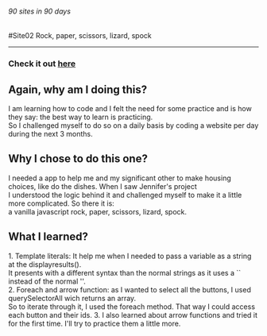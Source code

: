 ###### 90 sites in 90 days 
#Site02 Rock, paper, scissors, lizard, spock

__________________________________________________________________________________

### Check it out [here](http://www.yvesalazar.com/projects/90sites/site02_rockpaperscissorslizardspock/index.html)

## Again, why am I doing this?
<p> I am learning how to code and I felt the need for some practice and is how they say: the best way to learn is practicing. <br>
So I challenged myself to do so on a daily basis by coding a website per day during the next 3 months. </p>

## Why I chose to do this one?
<p>I needed a app to help me and my significant other to make housing choices, like do the dishes. When I saw Jennifer's project <br>
I understood the logic behind it and challenged myself to make it a little more complicated. So there it is: <br>
a vanilla javascript rock, paper, scissors, lizard, spock.</p>

## What I learned?
<p> 1. Template literals: It help me when I needed to pass a variable as a string at the displayresults(). <br>
It presents with a different syntax than the normal strings as it uses a `` instead of the normal ''. <br>
2. Foreach and arrow function: as I wanted to select all the buttons, I used querySelectorAll wich returns an array. <br>
So to iterate through it, I used the foreach method. That way I could access each button and their ids. 
3. I also learned about arrow functions and tried it for the first time. I'll try to practice them a little more. </p>  
